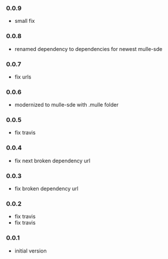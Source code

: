 ### 0.0.9

* small fix

### 0.0.8

* renamed dependency to dependencies for newest mulle-sde

### 0.0.7

* fix urls

### 0.0.6

* modernized to mulle-sde with .mulle folder

### 0.0.5

* fix travis

### 0.0.4

* fix next broken dependency url

### 0.0.3

* fix broken dependency url

### 0.0.2

* fix travis
* fix travis

### 0.0.1

* initial version
